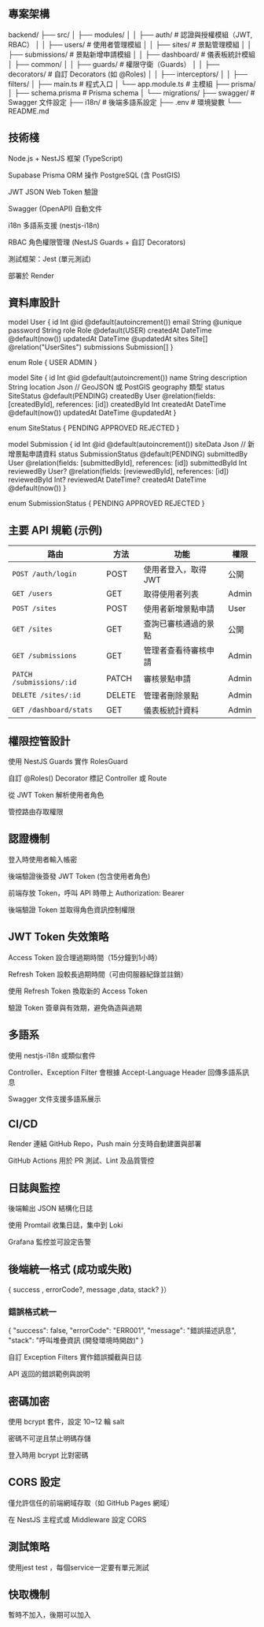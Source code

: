 ## 專案架構

backend/
├── src/
│ ├── modules/
│ │ ├── auth/ # 認證與授權模組（JWT, RBAC）
│ │ ├── users/ # 使用者管理模組
│ │ ├── sites/ # 景點管理模組
│ │ ├── submissions/ # 景點新增申請模組
│ │ ├── dashboard/ # 儀表板統計模組
│ ├── common/
│ │ ├── guards/ # 權限守衛（Guards）
│ │ ├── decorators/ # 自訂 Decorators (如 @Roles)
│ │ ├── interceptors/
│ │ ├── filters/
│ ├── main.ts # 程式入口
│ └── app.module.ts # 主模組
├── prisma/
│ ├── schema.prisma # Prisma schema
│ └── migrations/
├── swagger/ # Swagger 文件設定
├── i18n/ # 後端多語系設定
├── .env # 環境變數
└── README.md

## 技術棧

Node.js + NestJS 框架 (TypeScript)

Supabase Prisma ORM 操作 PostgreSQL (含 PostGIS)

JWT JSON Web Token 驗證

Swagger (OpenAPI) 自動文件

i18n 多語系支援 (nestjs-i18n)

RBAC 角色權限管理 (NestJS Guards + 自訂 Decorators)

測試框架：Jest (單元測試)

部署於 Render

## 資料庫設計

model User {
id Int @id @default(autoincrement())
email String @unique
password String
role Role @default(USER)
createdAt DateTime @default(now())
updatedAt DateTime @updatedAt
sites Site[] @relation("UserSites")
submissions Submission[]
}

enum Role {
USER
ADMIN
}

model Site {
id Int @id @default(autoincrement())
name String
description String
location Json // GeoJSON 或 PostGIS geography 類型
status SiteStatus @default(PENDING)
createdBy User @relation(fields: [createdById], references: [id])
createdById Int
createdAt DateTime @default(now())
updatedAt DateTime @updatedAt
}

enum SiteStatus {
PENDING
APPROVED
REJECTED
}

model Submission {
id Int @id @default(autoincrement())
siteData Json // 新增景點申請資料
status SubmissionStatus @default(PENDING)
submittedBy User @relation(fields: [submittedById], references: [id])
submittedById Int
reviewedBy User? @relation(fields: [reviewedById], references: [id])
reviewedById Int?
reviewedAt DateTime?
createdAt DateTime @default(now())
}

enum SubmissionStatus {
PENDING
APPROVED
REJECTED
}

## 主要 API 規範 (示例)

| 路由                     | 方法   | 功能                 | 權限  |
| ------------------------ | ------ | -------------------- | ----- |
| `POST /auth/login`       | POST   | 使用者登入，取得 JWT | 公開  |
| `GET /users`             | GET    | 取得使用者列表       | Admin |
| `POST /sites`            | POST   | 使用者新增景點申請   | User  |
| `GET /sites`             | GET    | 查詢已審核通過的景點 | 公開  |
| `GET /submissions`       | GET    | 管理者查看待審核申請 | Admin |
| `PATCH /submissions/:id` | PATCH  | 審核景點申請         | Admin |
| `DELETE /sites/:id`      | DELETE | 管理者刪除景點       | Admin |
| `GET /dashboard/stats`   | GET    | 儀表板統計資料       | Admin |

## 權限控管設計

使用 NestJS Guards 實作 RolesGuard

自訂 @Roles() Decorator 標記 Controller 或 Route

從 JWT Token 解析使用者角色

管控路由存取權限

## 認證機制

登入時使用者輸入帳密

後端驗證後簽發 JWT Token (包含使用者角色)

前端存放 Token，呼叫 API 時帶上 Authorization: Bearer <token>

後端驗證 Token 並取得角色資訊控制權限

## JWT Token 失效策略

Access Token 設合理過期時間（15分鐘到1小時）

Refresh Token 設較長過期時間（可由伺服器紀錄並註銷）

使用 Refresh Token 換取新的 Access Token

驗證 Token 簽章與有效期，避免偽造與過期

## 多語系

使用 nestjs-i18n 或類似套件

Controller、Exception Filter 會根據 Accept-Language Header 回傳多語系訊息

Swagger 文件支援多語系展示

## CI/CD

Render 連結 GitHub Repo，Push main 分支時自動建置與部署

GitHub Actions 用於 PR 測試、Lint 及品質管控

## 日誌與監控

後端輸出 JSON 結構化日誌

使用 Promtail 收集日誌，集中到 Loki

Grafana 監控並可設定告警

## 後端統一格式 (成功或失敗)

{ success , errorCode?, message ,data, stack? }）

### 錯誤格式統一

{
"success": false,
"errorCode": "ERR001",
"message": "錯誤描述訊息",
"stack": "呼叫堆疊資訊 (開發環境時開啟)"
}

自訂 Exception Filters 實作錯誤攔截與日誌

API 返回的錯誤範例與說明

## 密碼加密

使用 bcrypt 套件，設定 10~12 輪 salt

密碼不可逆且禁止明碼存儲

登入時用 bcrypt 比對密碼

## CORS 設定

僅允許信任的前端網域存取（如 GitHub Pages 網域）

在 NestJS 主程式或 Middleware 設定 CORS

## 測試策略

使用jest test ，每個service一定要有單元測試

## 快取機制

暫時不加入，後期可以加入
